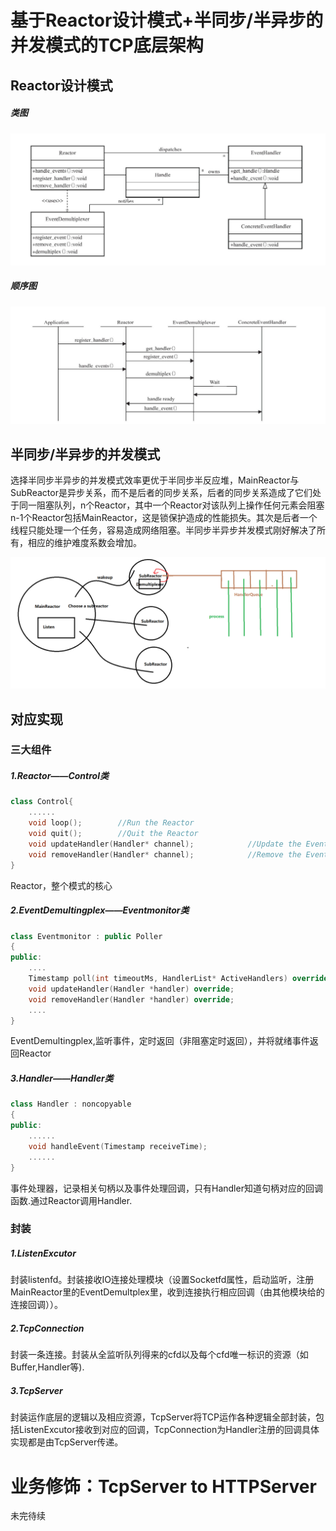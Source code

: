 # 基于Reactor设计模式+半同步/半异步的并发模式的TCP底层架构



## Reactor设计模式

##### 类图

![image-20221202104338628](assets/image-20221202104338628.png)

##### 顺序图

![image-20221202104408054](assets/image-20221202104408054.png)



## 半同步/半异步的并发模式

选择半同步半异步的并发模式效率更优于半同步半反应堆，MainReactor与SubReactor是异步关系，而不是后者的同步关系，后者的同步关系造成了它们处于同一阻塞队列，n个Reactor，其中一个Reactor对该队列上操作任何元素会阻塞n-1个Reactor包括MainReactor，这是锁保护造成的性能损失。其次是后者一个线程只能处理一个任务，容易造成网络阻塞。半同步半异步并发模式刚好解决了所有，相应的维护难度系数会增加。



![image-20221202104850310](assets/image-20221202104850310.png)



## 对应实现

### 三大组件

##### 1.Reactor——Control类

```cpp
class Control{
    ......
	void loop();        //Run the Reactor
    void quit();        //Quit the Reactor
    void updateHandler(Handler* channel);            //Update the EventHandler
    void removeHandler(Handler* channel);            //Remove the EventHandler
}
```

Reactor，整个模式的核心

##### 2.EventDemultingplex——Eventmonitor类

```cpp
class Eventmonitor : public Poller
{
public:
	....
    Timestamp poll(int timeoutMs, HandlerList* ActiveHandlers) override;        //Run the Demultiplex And Return the ActiveHandlers to Reactor (Override the Poller)
    void updateHandler(Handler *handler) override;                              //Called by Reactor.Creat the Handler in this EventDemultplex,the fd will be register on epoll tree
    void removeHandler(Handler *handler) override;                              //Called by Reactor.Delete the Handler in this EventDemultplex
    ....    
}

```

EventDemultingplex,监听事件，定时返回（非阻塞定时返回），并将就绪事件返回Reactor

##### 3.Handler——Handler类

```cpp
class Handler : noncopyable
{
public:
    ......
    void handleEvent(Timestamp receiveTime);  
    ......
}
```

事件处理器，记录相关句柄以及事件处理回调，只有Handler知道句柄对应的回调函数.通过Reactor调用Handler.



### 封装

##### 1.ListenExcutor

封装listenfd。封装接收IO连接处理模块（设置Socketfd属性，启动监听，注册MainReactor里的EventDemultplex里，收到连接执行相应回调（由其他模块给的连接回调））。

##### 2.TcpConnection

封装一条连接。封装从全监听队列得来的cfd以及每个cfd唯一标识的资源（如Buffer,Handler等).

##### 3.TcpServer

封装运作底层的逻辑以及相应资源，TcpServer将TCP运作各种逻辑全部封装，包括ListenExcutor接收到对应的回调，TcpConnection为Handler注册的回调具体实现都是由TcpServer传递。







# 业务修饰：TcpServer to HTTPServer

未完待续
